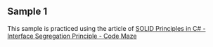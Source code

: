 ﻿## Sample 1
This sample is practiced using the article of [SOLID Principles in C# - Interface Segregation Principle - Code Maze](https://code-maze.com/interface-segregation-principle/ "SOLID Principles in C# - Interface Segregation Principle - Code Maze")
